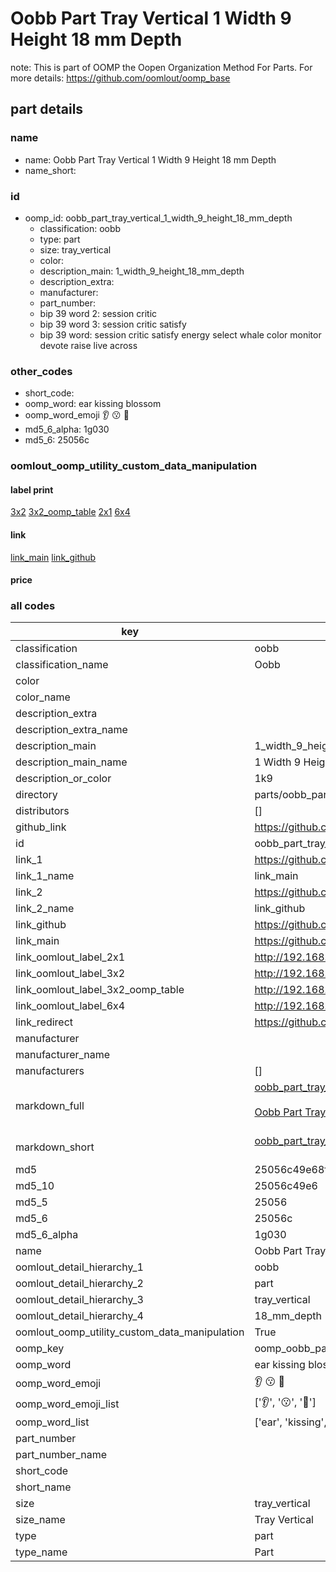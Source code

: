 # Oobb Part Tray Vertical 1 Width 9 Height 18 mm Depth  

note: This is part of OOMP the Oopen Organization Method For Parts. For more details: https://github.com/oomlout/oomp_base

##  part details
  







### name
* name: Oobb Part Tray Vertical 1 Width 9 Height 18 mm Depth
* name_short: 
### id
* oomp_id: oobb_part_tray_vertical_1_width_9_height_18_mm_depth
  * classification: oobb
  * type: part
  * size: tray_vertical
  * color: 
  * description_main: 1_width_9_height_18_mm_depth
  * description_extra: 
  * manufacturer: 
  * part_number: 
  * bip 39 word 2: session critic
  * bip 39 word 3: session critic satisfy
  * bip 39 word: session critic satisfy energy select whale color monitor devote raise live across

### other_codes
* short_code: 
* oomp_word: ear kissing blossom
* oomp_word_emoji :ear: :kissing: :blossom:
* md5_6_alpha: 1g030
* md5_6: 25056c






### oomlout_oomp_utility_custom_data_manipulation
#### label print
[3x2](http://192.168.1.245:1112/?label=oomp%201g030)
[3x2_oomp_table](http://192.168.1.108:1112/?label=oomp%201g030)
[2x1](http://192.168.1.242:1112/?label=oomp%201g030)
[6x4](http://192.168.1.55:1112/?label=oomp%201g030)    

#### link

[link_main](https://github.com/oomlout/oomlout_oomp_version_1_messy/tree/main/parts/oobb_part_tray_vertical_1_width_9_height_18_mm_depth) [link_github](https://github.com/oomlout/oomlout_oomp_version_1_messy/tree/main/parts/oobb_part_tray_vertical_1_width_9_height_18_mm_depth)                             

#### price







### all codes 
| key | value |  
| --- | --- |  
| classification | oobb |  
| classification_name | Oobb |  
| color |  |  
| color_name |  |  
| description_extra |  |  
| description_extra_name |  |  
| description_main | 1_width_9_height_18_mm_depth |  
| description_main_name | 1 Width 9 Height 18 mm Depth |  
| description_or_color | 1k9 |  
| directory | parts/oobb_part_tray_vertical_1_width_9_height_18_mm_depth |  
| distributors | [] |  
| github_link | https://github.com/oomlout/oomlout_oomp_part_src/tree/main/parts/oobb_part_tray_vertical_1_width_9_height_18_mm_depth |  
| id | oobb_part_tray_vertical_1_width_9_height_18_mm_depth |  
| link_1 | https://github.com/oomlout/oomlout_oomp_version_1_messy/tree/main/parts/oobb_part_tray_vertical_1_width_9_height_18_mm_depth |  
| link_1_name | link_main |  
| link_2 | https://github.com/oomlout/oomlout_oomp_version_1_messy/tree/main/parts/oobb_part_tray_vertical_1_width_9_height_18_mm_depth |  
| link_2_name | link_github |  
| link_github | https://github.com/oomlout/oomlout_oomp_version_1_messy/tree/main/parts/oobb_part_tray_vertical_1_width_9_height_18_mm_depth |  
| link_main | https://github.com/oomlout/oomlout_oomp_version_1_messy/tree/main/parts/oobb_part_tray_vertical_1_width_9_height_18_mm_depth |  
| link_oomlout_label_2x1 | http://192.168.1.242:1112/?label=oomp%201g030 |  
| link_oomlout_label_3x2 | http://192.168.1.245:1112/?label=oomp%201g030 |  
| link_oomlout_label_3x2_oomp_table | http://192.168.1.108:1112/?label=oomp%201g030 |  
| link_oomlout_label_6x4 | http://192.168.1.55:1112/?label=oomp%201g030 |  
| link_redirect | https://github.com/oomlout/oomlout_oomp_version_1_messy/tree/main/parts/oobb_part_tray_vertical_1_width_9_height_18_mm_depth |  
| manufacturer |  |  
| manufacturer_name |  |  
| manufacturers | [] |  
| markdown_full | [oobb_part_tray_vertical_1_width_9_height_18_mm_depth](none)<br>[](none)<br>[Oobb Part Tray Vertical 1 Width 9 Height 18 Mm Depth](none)<br><br> |  
| markdown_short | [oobb_part_tray_vertical_1_width_9_height_18_mm_depth](none)<br><br> |  
| md5 | 25056c49e68f05b7e6e1a4a17e8cf622 |  
| md5_10 | 25056c49e6 |  
| md5_5 | 25056 |  
| md5_6 | 25056c |  
| md5_6_alpha | 1g030 |  
| name | Oobb Part Tray Vertical 1 Width 9 Height 18 mm Depth |  
| oomlout_detail_hierarchy_1 | oobb |  
| oomlout_detail_hierarchy_2 | part |  
| oomlout_detail_hierarchy_3 | tray_vertical |  
| oomlout_detail_hierarchy_4 | 18_mm_depth |  
| oomlout_oomp_utility_custom_data_manipulation | True |  
| oomp_key | oomp_oobb_part_tray_vertical_1_width_9_height_18_mm_depth |  
| oomp_word | ear kissing blossom |  
| oomp_word_emoji | :ear: :kissing: :blossom: |  
| oomp_word_emoji_list | [':ear:', ':kissing:', ':blossom:'] |  
| oomp_word_list | ['ear', 'kissing', 'blossom'] |  
| part_number |  |  
| part_number_name |  |  
| short_code |  |  
| short_name |  |  
| size | tray_vertical |  
| size_name | Tray Vertical |  
| type | part |  
| type_name | Part |  
